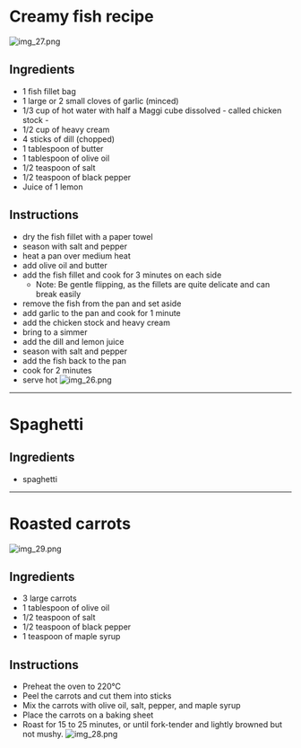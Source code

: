 # Creamy fish recipe
![img_27.png](img_27.png ':size=350')


## Ingredients
- 1 fish fillet bag
- 1 large or 2 small cloves of garlic (minced)
- 1/3 cup of hot water with half a Maggi cube dissolved - called chicken stock - 
- 1/2 cup of heavy cream
- 4 sticks of dill (chopped)
- 1 tablespoon of butter
- 1 tablespoon of olive oil
- 1/2 teaspoon of salt
- 1/2 teaspoon of black pepper
- Juice of 1 lemon


## Instructions
- dry the fish fillet with a paper towel
- season with salt and pepper
- heat a pan over medium heat
- add olive oil and butter
- add the fish fillet and cook for 3 minutes on each side
  - Note: Be gentle flipping, as the fillets are quite delicate and can break easily
- remove the fish from the pan and set aside
- add garlic to the pan and cook for 1 minute
- add the chicken stock and heavy cream
- bring to a simmer
- add the dill and lemon juice
- season with salt and pepper
- add the fish back to the pan
- cook for 2 minutes
- serve hot
![img_26.png](img_26.png ':size=400')
---
# Spaghetti 
## Ingredients
- spaghetti

---

# Roasted carrots
![img_29.png](img_29.png ':size=300')

## Ingredients
- 3 large carrots
- 1 tablespoon of olive oil
- 1/2 teaspoon of salt
- 1/2 teaspoon of black pepper
- 1 teaspoon of maple syrup

## Instructions
- Preheat the oven to 220°C
- Peel the carrots and cut them into sticks
- Mix the carrots with olive oil, salt, pepper, and maple syrup
- Place the carrots on a baking sheet
- Roast for 15 to 25 minutes, or until fork-tender and lightly browned but not mushy.
![img_28.png](img_28.png ':size=300')
